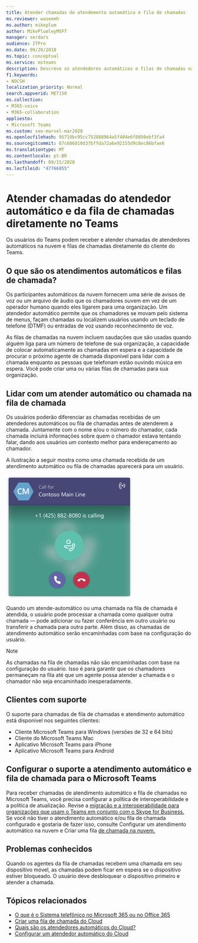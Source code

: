 ```yaml
---
title: Atender chamadas de atendemento automático e fila de chamadas
ms.reviewer: waseemh
ms.author: mikeplum
author: MikePlumleyMSFT
manager: serdars
audience: ITPro
ms.date: 09/20/2018
ms.topic: conceptual
ms.service: msteams
description: Descreve os atendedores automáticos e filas de chamadas na nuvem e explica como você pode atender a essas chamadas no Teams.
f1.keywords:
- NOCSH
localization_priority: Normal
search.appverid: MET150
ms.collection:
- M365-voice
- M365-collaboration
appliesto:
- Microsoft Teams
ms.custom: seo-marvel-mar2020
ms.openlocfilehash: 95719bc95cc752888964a5f404e6f8050ebf3fa4
ms.sourcegitcommit: 67c686810d37bffda72a6e92155d9c8ec86bfae6
ms.translationtype: MT
ms.contentlocale: pt-BR
ms.lasthandoff: 09/15/2020
ms.locfileid: "47766855"
---
```

<a name="answer-auto-attendant-and-call-queue-calls-directly-from-teams"></a>Atender chamadas do atendedor automático e da fila de chamadas diretamente no Teams
===========================================================

Os usuários do Teams podem receber e atender chamadas de atendedores automáticos na nuvem e filas de chamadas diretamente do cliente do Teams.

## <a name="what-are-auto-attendants-and-call-queues"></a>O que são os atendimentos automáticos e filas de chamada?

Os participantes automáticos da nuvem fornecem uma série de avisos de voz ou um arquivo de áudio que os chamadores ouvem em vez de um operador humano quando eles ligarem para uma organização. Um atendedor automático permite que os chamadores se movam pelo sistema de menus, façam chamadas ou localizem usuários usando um teclado de telefone (DTMF) ou entradas de voz usando reconhecimento de voz.

As filas de chamadas na nuvem incluem saudações que são usadas quando alguém liga para um número de telefone de sua organização, a capacidade de colocar automaticamente as chamadas em espera e a capacidade de procurar o próximo agente de chamada disponível para lidar com a chamada enquanto as pessoas que telefonam estão ouvindo música em espera. Você pode criar uma ou várias filas de chamadas para sua organização.

## <a name="handling-an-auto-attendant-or-call-queue-call"></a>Lidar com um atender automático ou chamada na fila de chamada

Os usuários poderão diferenciar as chamadas recebidas de um atendedores automáticos ou fila de chamadas antes de atenderem a chamada. Juntamente com o nome e/ou o número do chamador, cada chamada incluirá informações sobre quem o chamador estava tentando falar, dando aos usuários um contexto melhor para endereçamento ao chamador.

A ilustração a seguir mostra como uma chamada recebida de um atendimento automático ou fila de chamadas aparecerá para um usuário.

![Captura de tela de uma notificação de chamada recebida](media/answer-auto-attendant-and-call-queue-calls-image1.png)

Quando um atende-automático ou uma chamada na fila de chamada é atendida, o usuário pode processar a chamada como qualquer outra chamada &#x2014; pode adicionar ou fazer conferência em outro usuário ou transferir a chamada para outra parte. Além disso, as chamadas de atendimento automático serão encaminhadas com base na configuração do usuário.

> [!NOTE] 
> As chamadas na fila de chamadas não são encaminhadas com base na configuração do usuário. Isso é para garantir que os chamadores permaneçam na fila até que um agente possa atender a chamada e o chamador não seja encaminhado inesperadamente.

## <a name="supported-clients"></a>Clientes com suporte

O suporte para chamadas de fila de chamadas e atendimento automático está disponível nos seguintes clientes:

-    Cliente Microsoft Teams para Windows (versões de 32 e 64 bits)
-    Cliente do Microsoft Teams Mac
-    Aplicativo Microsoft Teams para iPhone
-    Aplicativo Microsoft Teams para Android

## <a name="configure-auto-attendant-and-call-queue-support-for-microsoft-teams"></a>Configurar o suporte a atendimento automático e fila de chamada para o Microsoft Teams

Para receber chamadas de atendimento automático e fila de chamadas no Microsoft Teams, você precisa configurar a política de interoperabilidade e a política de atualização. Revise a [migração e a interoperabilidade para organizações que usam o Teams em conjunto com o Skype for Business.](migration-interop-guidance-for-teams-with-skype.md) Se você não tiver o atendimento automático e/ou fila de [](create-a-phone-system-auto-attendant.md) chamada configurado e gostaria de fazer isso, consulte Configurar um atendimento automático na nuvem e Criar uma fila [de chamada na nuvem.](create-a-phone-system-call-queue.md)

## <a name="known-issues"></a>Problemas conhecidos

Quando os agentes da fila de chamadas recebem uma chamada em seu dispositivo móvel, as chamadas podem ficar em espera se o dispositivo estiver bloqueado. O usuário deve desbloquear o dispositivo primeiro e atender a chamada.


## <a name="related-topics"></a>Tópicos relacionados

-    [O que é o Sistema telefônico no Microsoft 365 ou no Office 365](what-is-phone-system-in-office-365.md)
-    [Criar uma fila de chamada do Cloud](create-a-phone-system-call-queue.md)
-    [Quais são os atendedores automáticos do Cloud?](what-are-phone-system-auto-attendants.md)
-    [Configurar um atendedor automático do Cloud](create-a-phone-system-auto-attendant.md)

